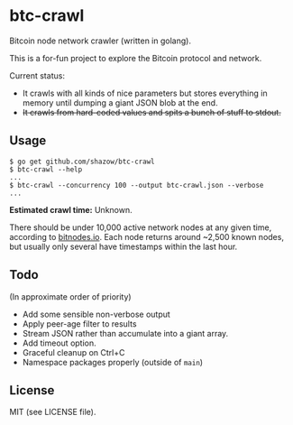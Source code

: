 # btc-crawl

Bitcoin node network crawler (written in golang).

This is a for-fun project to explore the Bitcoin protocol and network.

Current status: 
* It crawls with all kinds of nice parameters but stores everything in memory
  until dumping a giant JSON blob at the end.
* ~~It crawls from hard-coded values and spits a bunch of stuff to
stdout.~~


## Usage

```
$ go get github.com/shazow/btc-crawl
$ btc-crawl --help
...
$ btc-crawl --concurrency 100 --output btc-crawl.json --verbose
...
```

**Estimated crawl time:** Unknown.

There should be under 10,000 active network nodes at any given time, according
to [bitnodes.io](https://getaddr.bitnodes.io/). Each node returns around ~2,500
known nodes, but usually only several have timestamps within the last hour.


## Todo

(In approximate order of priority)

* Add some sensible non-verbose output
* Apply peer-age filter to results
* Stream JSON rather than accumulate into a giant array.
* Add timeout option.
* Graceful cleanup on Ctrl+C
* Namespace packages properly (outside of `main`)


## License

MIT (see LICENSE file).
